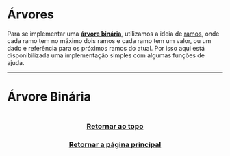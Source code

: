 # Árvores

Para se implementar uma <a href="Árvores.md" title="elementos organizados não sequêncialmente mais sim em ramos">**árvore binária**</a>, utilizamos a ideia de <a href="Árvores.md" title="Vulgo Node">ramos</a>, onde cada ramo tem no máximo dois ramos e cada ramo tem um valor, ou um dado e referência para os próximos ramos do atual. Por isso aqui está disponibilizada uma implementação simples com algumas funções de ajuda.

--- 

# Árvore Binária
```main.c
```

<h3 align="center"> <a href="#árvores" title="Voltar ao topo"> Retornar ao topo </a> </h3>
<h3 align="center"> <a href="https://github.com/AllisonJunior/Estruturas_de_Dados" title="Voltar ao menu principal"> Retornar a página principal </a> </h3>

